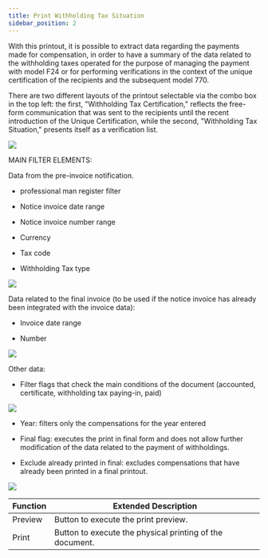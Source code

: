 ```yaml
---
title: Print Withholding Tax Situation
sidebar_position: 2
---
```


With this printout, it is possible to extract data regarding the payments made for compensation, in order to have a summary of the data related to the withholding taxes operated for the purpose of managing the payment with model F24 or for performing verifications in the context of the unique certification of the recipients and the subsequent model 770.

There are two different layouts of the printout selectable via the combo box in the top left: the first, "Withholding Tax Certification," reflects the free-form communication that was sent to the recipients until the recent introduction of the Unique Certification, while the second, "Withholding Tax Situation," presents itself as a verification list.

![](/img/it-it/finance-area/professional-men/reports/withholding-tax-situation/image01.png)

MAIN FILTER ELEMENTS:

Data from the pre-invoice notification.

- professional man register filter 

- Notice invoice date range 

- Notice invoice number range

- Currency 

- Tax code 

- Withholding Tax type

![](/img/it-it/finance-area/professional-men/reports/withholding-tax-situation/image02.png)



Data related to the final invoice (to be used if the notice invoice has already been integrated with the invoice data):

- Invoice date range 

- Number

![](/img/it-it/finance-area/professional-men/reports/withholding-tax-situation/image03.png)

Other data:

- Filter flags that check the main conditions of the document (accounted, certificate, withholding tax paying-in, paid)

![](/img/it-it/finance-area/professional-men/reports/withholding-tax-situation/image04.png)

- Year: filters only the compensations for the year entered 

- Final flag: executes the print in final form and does not allow further modification of the data related to the payment of withholdings.

- Exclude already printed in final: excludes compensations that have already been printed in a final printout.

![](/img/it-it/finance-area/professional-men/reports/withholding-tax-situation/image05.png)





| Function | Extended Description |
| --- | --- |
| Preview | Button to execute the print preview. |
| Print | Button to execute the physical printing of the document. |